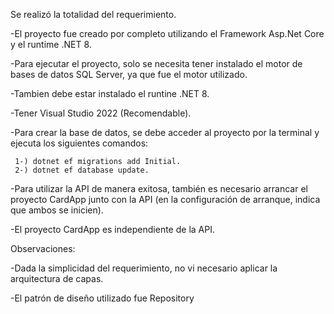 Se realizó la totalidad del requerimiento.

-El proyecto fue creado por completo utilizando el Framework Asp.Net Core y el runtime .NET 8.

-Para ejecutar el proyecto, solo se necesita tener instalado el motor de bases de datos SQL Server, ya que fue el motor utilizado.

-Tambien debe estar instalado el runtine .NET 8.

-Tener Visual Studio 2022 (Recomendable).

-Para crear la base de datos, se debe acceder al proyecto por la terminal y ejecuta los siguientes comandos:

     1-) dotnet ef migrations add Initial.
     2-) dotnet ef database update.
     
-Para utilizar la API de manera exitosa, también es necesario arrancar el proyecto CardApp junto con la API (en la configuración de arranque, indica que ambos se inicien).

-El proyecto CardApp es independiente de la API.

Observaciones:

-Dada la simplicidad del requerimiento, no vi necesario aplicar la arquitectura de capas.

-El patrón de diseño utilizado fue Repository
